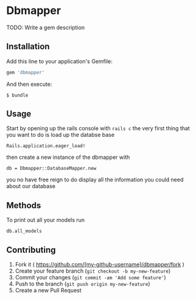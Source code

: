 # Dbmapper

TODO: Write a gem description

## Installation

Add this line to your application's Gemfile:

```ruby
gem 'dbmapper'
```

And then execute:

    $ bundle


## Usage

Start by opening up the rails console with `rails c`
the very first thing that you want to do is load up the databse base
```
Rails.application.eager_load!
```
then create a new instance of the dbmapper with 
```
db = Dbmapper::DatabaseMapper.new
```
you no have free reign to do display all the information you could need about our database 

## Methods
To print out all your models run
```
db.all_models
```


## Contributing

1. Fork it ( https://github.com/[my-github-username]/dbmapper/fork )
2. Create your feature branch (`git checkout -b my-new-feature`)
3. Commit your changes (`git commit -am 'Add some feature'`)
4. Push to the branch (`git push origin my-new-feature`)
5. Create a new Pull Request
